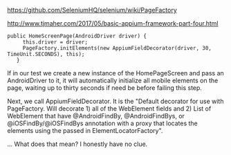 
https://github.com/SeleniumHQ/selenium/wiki/PageFactory

http://www.tjmaher.com/2017/05/basic-appium-framework-part-four.html

   <pre><code>public HomeScreenPage(AndroidDriver driver) {  
     this.driver = driver;  
     PageFactory.initElements(new AppiumFieldDecorator(driver, 30, TimeUnit.SECONDS), this);  
   } </code></pre>


If in our test we create a new instance of the HomePageScreen and pass an AndroidDriver to it, it will automatically initialize all mobile elements on the page, waiting up to thirty seconds if need be before failing this step.

Next, we call AppiumFieldDecorator. It is the "Default decorator for use with PageFactory. Will decorate 1) all of the WebElement fields and 2) List of WebElement that have @AndroidFindBy, @AndroidFindBys, or @iOSFindBy/@iOSFindBys annotation with a proxy that locates the elements using the passed in ElementLocatorFactory".

... What does that mean? I honestly have no clue.
